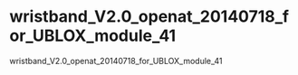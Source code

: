 # wristband_V2.0_openat_20140718_for_UBLOX_module_41
wristband_V2.0_openat_20140718_for_UBLOX_module_41
